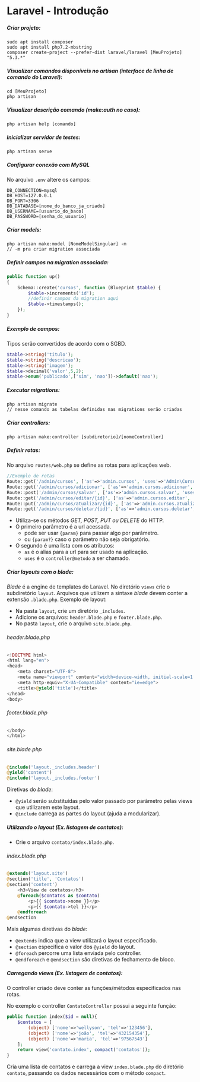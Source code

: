 
# Laravel - Introdução

##### Criar projeto:
```console
sudo apt install composer
sudo apt install php7.2-mbstring
composer create-project --prefer-dist laravel/laravel [MeuProjeto] "5.3.*"
```

##### Visualizar comandos disponíveis no _artisan_ (interface de linha de comando do Laravel):
```console
cd [MeuProjeto]
php artisan
```

##### Visualizar descrição comando (make:auth no caso):
```console
php artisan help [comando]
```

##### Inicializar servidor de testes:
```console
php artisan serve
```

##### Configurar conexão com MySQL
No arquivo `.env` altere os campos:
```
DB_CONNECTION=mysql
DB_HOST=127.0.0.1
DB_PORT=3306
DB_DATABASE=[nome_do_banco_ja_criado]
DB_USERNAME=[usuario_do_baco]
DB_PASSWORD=[senha_do_usuario]
```

##### Criar models:
```console
php artisan make:model [NomeModelSingular] -m
// -m pra criar migration associada
```

##### Definir campos na migration associada:
```php
public function up()
{
    Schema::create('cursos', function (Blueprint $table) {
        $table->increments('id');
        //definir campos da migration aqui
        $table->timestamps();
    });
}
```

##### Exemplo de campos:
Tipos serão convertidos de acordo com o SGBD.
```php
$table->string('titulo');
$table->string('descricao');
$table->string('imagem');
$table->decimal('valor',5,2);
$table->enum('publicado',['sim', 'nao'])->default('nao');
```

##### Executar migrations:
```console
php artisan migrate
// nesse comando as tabelas definidas nas migrations serão criadas
```

##### Criar controllers:
```console
php artisan make:controller [subdiretorio]/[nomeController]
```

##### Definir rotas:
No arquivo `routes/web.php` se define as rotas para aplicações web.
```php
//Exemplo de rotas
Route::get('/admin/cursos', ['as'=>'admin.cursos', 'uses'=>'Admin\CursoController@index']);
Route::get('/admin/cursos/adicionar', ['as'=>'admin.cursos.adicionar', 'uses'=>'Admin\CursoController@adicionar']);
Route::post('/admin/cursos/salvar', ['as'=>'admin.cursos.salvar', 'uses'=>'Admin\CursoController@salvar']);
Route::get('/admin/cursos/editar/{id}', ['as'=>'admin.cursos.editar', 'uses'=>'Admin\CursoController@editar']);
Route::put('/admin/cursos/atualizar/{id}', ['as'=>'admin.cursos.atualizar', 'uses'=>'Admin\CursoController@atualizar']);
Route::get('/admin/cursos/deletar/{id}', ['as'=>'admin.cursos.deletar', 'uses'=>'Admin\CursoController@deletar']);
```
- Utiliza-se os métodos *GET, POST, PUT ou DELETE* do HTTP.
- O primeiro parâmetro é a url acessada.
    - pode ser usar `{param}` para passar algo por parâmetro.
    - ou `{param?}` caso o parâmetro não seja obrigatório.
- O segundo é uma lista com os atributos:
    - `as` é o alias para a url para ser usado na aplicação.
    - `uses` é o `controller@metodo` a ser chamado.

##### Criar layouts com o _blade_:
_Blade_ é a engine de templates do Laravel.
No diretório `views` crie o subdiretório `layout`.
Arquivos que utilizem a sintaxe _blade_ devem conter a extensão `.blade.php`.
Exemplo de layout:

- Na pasta `layout`, crie um diretório `_includes`.
- Adicione os arquivos: `header.blade.php` e `footer.blade.php`.
- No pasta `layout`, crie o arquivo `site.blade.php`.

###### _header.blade.php_
```php
<!DOCTYPE html>
<html lang="en">
<head>
    <meta charset="UTF-8">
    <meta name="viewport" content="width=device-width, initial-scale=1.0">
    <meta http-equiv="X-UA-Compatible" content="ie=edge">
    <title>@yield('title')</title>
</head>
<body>
```

###### _footer.blade.php_
```php
</body>
</html>
```
###### _site.blade.php_
```php
@include('layout._includes.header')
@yield('content')
@include('layout._includes.footer')
```
Diretivas do _blade_:

 - `@yield` serão substituídas pelo valor passado por parâmetro pelas views que utilizarem este layout.
 - `@include` carrega as partes do layout (ajuda a modularizar).

##### Utilizando o layout (Ex. listagem de contatos):

- Crie o arquivo `contato/index.blade.php`.
###### _index.blade.php_
```php
@extends('layout.site')
@section('title', 'Contatos')
@section('content')
    <h3>View de contatos</h3>
    @foreach($contatos as $contato)
        <p>{{ $contato->nome }}</p>
        <p>{{ $contato->tel }}</p>
    @endforeach
@endsection
```
Mais algumas diretivas do _blade_:

- `@extends` indica que a view utilizará o layout especificado.
- `@section` especifica o valor dos `@yield` do layout.
- `@foreach` percorre uma lista enviada pelo controller.
- `@endforeach` e `@endsection` são diretivas de fechamento de bloco.

##### Carregando views (Ex. listagem de contatos):

O controller criado deve conter as funções/métodos especificados nas rotas.

No exemplo o controller `ContatoController` possui a seguinte função:
```php
public function index($id = null){
    $contatos = [
        (object) ['nome'=>'wellyson', 'tel'=>'123456'],
        (object) ['nome'=>'joão', 'tel'=>'432154354'],
        (object) ['nome'=>'maria', 'tel'=>'97567543']
    ];
    return view('contato.index', compact('contatos'));
}
```

Cria uma lista de contatos e carrega a view `index.blade.php` do diretório `contato`, passando os dados necessários com o método `compact`.

